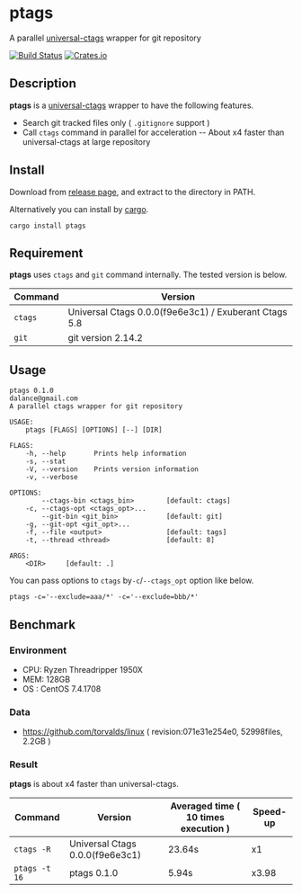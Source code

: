 # ptags
A parallel [universal-ctags](https://ctags.io) wrapper for git repository

[![Build Status](https://travis-ci.org/dalance/ptags.svg?branch=master)](https://travis-ci.org/dalance/ptags)
[![Crates.io](https://img.shields.io/crates/v/ptags.svg)](https://crates.io/crates/ptags)

## Description

**ptags** is a [universal-ctags](https://ctags.io) wrapper to have the following features.
- Search git tracked files only ( `.gitignore` support )
- Call `ctags` command in parallel for acceleration
-- About x4 faster than universal-ctags at large repository

## Install
Download from [release page](https://github.com/dalance/ptags/releases/latest), and extract to the directory in PATH.

Alternatively you can install by [cargo](https://crates.io).

```
cargo install ptags
```

## Requirement

**ptags** uses `ctags` and `git` command internally.
The tested version is below.

| Command | Version                                               |
| ------- | ----------------------------------------------------- |
| `ctags` | Universal Ctags 0.0.0(f9e6e3c1) / Exuberant Ctags 5.8 |
| `git`   | git version 2.14.2                                    |

## Usage

```
ptags 0.1.0
dalance@gmail.com
A parallel ctags wrapper for git repository

USAGE:
    ptags [FLAGS] [OPTIONS] [--] [DIR]

FLAGS:
    -h, --help       Prints help information
    -s, --stat
    -V, --version    Prints version information
    -v, --verbose

OPTIONS:
        --ctags-bin <ctags_bin>        [default: ctags]
    -c, --ctags-opt <ctags_opt>...
        --git-bin <git_bin>            [default: git]
    -g, --git-opt <git_opt>...
    -f, --file <output>                [default: tags]
    -t, --thread <thread>              [default: 8]

ARGS:
    <DIR>     [default: .]
```

You can pass options to `ctags` by`-c`/`--ctags_opt` option like below.

```
ptags -c='--exclude=aaa/*' -c='--exclude=bbb/*'
```

## Benchmark

### Environment
- CPU: Ryzen Threadripper 1950X
- MEM: 128GB
- OS : CentOS 7.4.1708

### Data
- https://github.com/torvalds/linux ( revision:071e31e254e0, 52998files, 2.2GB )

### Result

**ptags** is about x4 faster than universal-ctags.

| Command       | Version                         | Averaged time ( 10 times execution )  | Speed-up |
| ------------- | ------------------------------- | ------------------------------------- | -------- |
| `ctags -R`    | Universal Ctags 0.0.0(f9e6e3c1) | 23.64s                                | x1       |
| `ptags -t 16` | ptags 0.1.0                     | 5.94s                                 | x3.98    |

